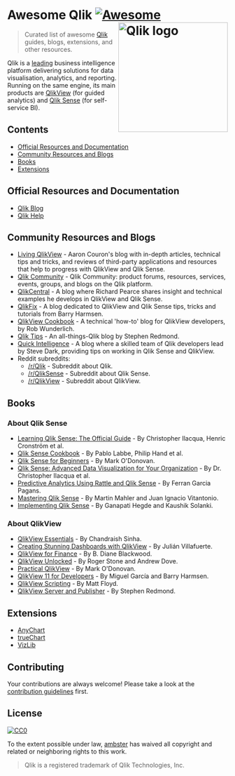 # Awesome Qlik [![Awesome](https://awesome.re/badge.svg)](https://awesome.re) [<img src="https://webapps.qlik.com/WarsawMarathon/qlik.jpg" width="250" align="right" alt="Qlik logo">](https://qlik.com)

> Curated list of awesome [Qlik](https://qlik.com) guides, blogs, extensions, and other resources.

Qlik is a [leading](https://www.qlik.com/us/gartner-magic-quadrant-business-intelligence) business intelligence platform delivering solutions for data visualisation, analytics, and reporting. Running on the same engine, its main products are [QlikView](https://www.qlik.com/us/products/qlikview) (for guided analytics) and [Qlik Sense](https://www.qlik.com/us/products/qlik-sense) (for self-service BI).

## Contents

- [Official Resources and Documentation](#official-resources-and-documentation)
- [Community Resources and Blogs](#community-resources-and-blogs)
- [Books](#books)
- [Extensions](#extensions)

## Official Resources and Documentation
- [Qlik Blog](https://blog.qlik.com)
- [Qlik Help](https://help.qlik.com)

## Community Resources and Blogs

- [Living QlikView](http://livingqlikview.com/) - Aaron Couron's blog with in-depth articles, technical tips and tricks, and reviews of third-party applications and resources that help to progress with QlikView and Qlik Sense.
- [Qlik Community](https://community.qlik.com) - Qlik Community: product forums, resources, services, events, groups, and blogs on the Qlik platform.
- [QlikCentral](https://qlikcentral.com/) - A blog where Richard Pearce shares insight and technical examples he develops in QlikView and Qlik Sense.
- [QlikFix](http://www.qlikfix.com) - A blog dedicated to QlikView and Qlik Sense tips, tricks and tutorials from Barry Harmsen.
- [QlikView Cookbook](https://qlikviewcookbook.com/) - A technical 'how-to' blog for QlikView developers, by Rob Wunderlich.
- [Qlik Tips](https://www.qliktips.com) - An all-things-Qlik blog by Stephen Redmond.
- [Quick Intelligence](https://www.quickintelligence.co.uk/blog/) - A blog where a skilled team of Qlik developers lead by Steve Dark, providing tips on working in Qlik Sense and QlikView.
- Reddit subreddits:
  - [/r/Qlik](https://www.reddit.com/r/qlik/) - Subreddit about Qlik.
  - [/r/QlikSense](https://www.reddit.com/r/qliksense/) - Subreddit about Qlik Sense.
  - [/r/QlikView](https://www.reddit.com/r/qlikview/) - Subreddit about QlikView.
  
## Books
  
### About Qlik Sense

- [Learning Qlik Sense: The Official Guide](https://books.google.com/books/about/Learning_Qlik_Sense_The_Official_Guide.html?id=4zvlCwAAQBAJ&redir_esc=y) - By Christopher Ilacqua, Henric Cronström et al.
- [Qlik Sense Cookbook](https://books.google.com/books/about/Qlik_Sense_Cookbook.html?id=07xouwEACAAJ&redir_esc=y ) - By Pablo Labbe, Philip Hand et al.
- [Qlik Sense for Beginners](https://books.google.com/books/about/Qlik_Sense_for_Beginners.html?id=Dy3nBAAAQBAJ&redir_esc=y) - By Mark O'Donovan.
- [Qlik Sense: Advanced Data Visualization for Your Organization](https://books.google.ru/books?id=kPNFDwAAQBAJ&redir_esc=y) - By Dr. Christopher Ilacqua et al.
- [Predictive Analytics Using Rattle and Qlik Sense](https://www.amazon.com/Predictive-Analytics-using-Rattle-Sense/dp/1784395803) - By Ferran Garcia Pagans.
- [Mastering Qlik Sense](https://www.amazon.com/Mastering-Qlik-Sense-self-service-Intelligence/dp/1783554029) - By Martin Mahler and Juan Ignacio Vitantonio.
- [Implementing Qlik Sense](https://books.google.com/books/about/Implementing_Qlik_Sense.html?id=6nZaswEACAAJ&redir_esc=y) - By Ganapati Hegde and Kaushik Solanki.

### About QlikView

- [QlikView Essentials](https://books.google.com/books/about/QlikView_Essentials.html?id=5wMcDAAAQBAJ&redir_esc=y) - By Chandraish Sinha.
- [Creating Stunning Dashboards with QlikView](https://www.amazon.com/Creating-Stunning-Dashboards-QlikView-Villafuerte/dp/1782175733
) - By Julián Villafuerte.
- [QlikView for Finance](https://books.google.com/books/about/QlikView_for_Finance.html?id=pNZOCwAAQBAJ&redir_esc=y) - By B. Diane Blackwood.
- [QlikView Unlocked](https://books.google.com/books/about/QlikView_Unlocked.html?id=vvaoCwAAQBAJ&redir_esc=y) - By Roger Stone and Andrew Dove.
- [Practical QlikView](https://www.amazon.com/Practical-QlikView-Mark-ODonovan-ebook/dp/B007QMMDL4) - By Mark O'Donovan.
- [QlikView 11 for Developers](https://www.amazon.com/QlikView-Developers-Effective-techniques-Intelligence/dp/1849686068) - By Miguel García and Barry Harmsen.
- [QlikView Scripting](https://books.google.com/books/about/QlikView_Scripting.html?id=wng3ngEACAAJ&redir_esc=y) - By Matt Floyd.
- [QlikView Server and Publisher](https://books.google.com/books/about/QlikView_Server_and_Publisher.html?id=gDOhAgAAQBAJ&redir_esc=y) - By Stephen Redmond.

## Extensions

- [AnyChart](https://qlik.anychart.com)
- [trueChart](https://www.truechart.com)
- [VizLib](https://www.vizlib.com)

## Contributing

Your contributions are always welcome! Please take a look at the [contribution guidelines](https://github.com/ambster-public/awesome-qlik/blob/master/contributing.md) first.

## License

[![CC0](https://mirrors.creativecommons.org/presskit/buttons/88x31/svg/cc-zero.svg)](https://creativecommons.org/publicdomain/zero/1.0)

To the extent possible under law, [ambster](https://github.com/ambster-public) has waived all copyright and related or neighboring rights to this work.

> Qlik is a registered trademark of Qlik Technologies, Inc.
